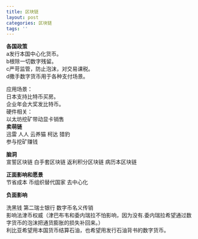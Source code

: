 ```yaml
---
title: 区块链
layout: post
categories: 区块链
tags: ''
---
```

**各国政策**   
a发行本国中心化货币。  
b根除一切数字残留。  
c严苛监管，防止泡沫，对交易课税。  
d撒手数字货币用于各种支付场景。  
  
应用场景：  
日本支持比特币买房。  
企业年会大奖发比特币。   
硬件相关：  
  以太坊挖矿带动显卡销售   
**卖萌链**  
  迅雷 人人 云养猫 柯达   猎豹    
  参与挖矿赚钱   
  
  **脑洞**    
宣誓区块链 白手套区块链 返利积分区块链 病历本区块链    

**正面影响和愿景**   
  节省成本  币组织替代国家  去中心化   
  
**负面影响**   

洗黑钱  第二瑞士银行  数字币名义传销    
影响法津币权威（津巴布韦和委内瑞拉不怕影响，因为没有.委内瑞拉希望通过数字货币的泡沫把通货膨胀的损失补回来。）  
利比亚希望用本国货币结算石油，也希望用发行石油背书的数字货币。